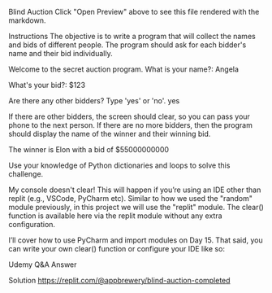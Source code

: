 
Blind Auction
Click "Open Preview" above to see this file rendered with the markdown.

Instructions
The objective is to write a program that will collect the names and bids of different people. The program should ask for each bidder's name and their bid individually.

Welcome to the secret auction program. 
What is your name?: Angela

What's your bid?: $123

Are there any other bidders? Type 'yes' or 'no'.
yes

If there are other bidders, the screen should clear, so you can pass your phone to the next person. If there are no more bidders, then the program should display the name of the winner and their winning bid.

The winner is Elon with a bid of $55000000000

Use your knowledge of Python dictionaries and loops to solve this challenge.

My console doesn't clear!
This will happen if you’re using an IDE other than replit (e.g., VSCode, PyCharm etc). Similar to how we used the "random" module previously, in this project we will use the "replit" module. The clear() function is available here via the replit module without any extra configuration.

I’ll cover how to use PyCharm and import modules on Day 15. That said, you can write your own clear() function or configure your IDE like so:

Udemy Q&A Answer

Solution
https://replit.com/@appbrewery/blind-auction-completed
